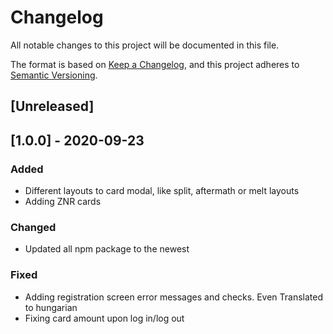 # Changelog

All notable changes to this project will be documented in this file.

The format is based on [Keep a Changelog](https://keepachangelog.com/en/1.0.0/), and this project adheres to [Semantic Versioning](https://semver.org/spec/v2.0.0.html).

## [Unreleased]

## [1.0.0] - 2020-09-23

### Added

-   Different layouts to card modal, like split, aftermath or melt layouts
-   Adding ZNR cards

### Changed

-   Updated all npm package to the newest

### Fixed

-   Adding registration screen error messages and checks. Even Translated to hungarian
-   Fixing card amount upon log in/log out
